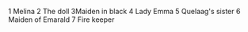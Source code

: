 1 Melina
2 The doll
3Maiden in black
4 Lady Emma
5 Quelaag's sister
6 Maiden of Emarald 
7 Fire keeper

